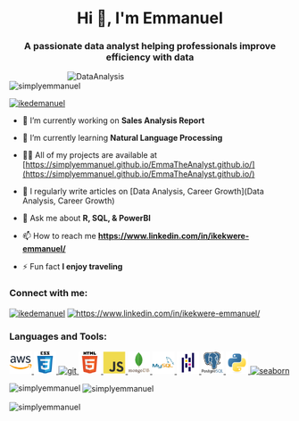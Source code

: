 
<h1 align="center">Hi 👋, I'm Emmanuel</h1>
<h3 align="center">A passionate data analyst helping professionals improve efficiency with data</h3>
<img align="right" alt="DataAnalysis" width="400" src="https://nodusanalytics.com/wp-content/uploads/2021/03/bi-dashboard-for-website.gif">

<p align="left"> <img src="https://komarev.com/ghpvc/?username=simplyemmanuel&label=Profile%20views&color=0e75b6&style=flat" alt="simplyemmanuel" /> </p>

<p align="left"> <a href="https://twitter.com/ikedemanuel" target="blank"><img src="https://img.shields.io/twitter/follow/ikedemanuel?logo=twitter&style=for-the-badge" alt="ikedemanuel" /></a> </p>

- 🔭 I’m currently working on **Sales Analysis Report**

- 🌱 I’m currently learning **Natural Language Processing**

- 👨‍💻 All of my projects are available at [https://simplyemmanuel.github.io/EmmaTheAnalyst.github.io/](https://simplyemmanuel.github.io/EmmaTheAnalyst.github.io/)

- 📝 I regularly write articles on [Data Analysis, Career Growth](Data Analysis, Career Growth)

- 💬 Ask me about **R, SQL, & PowerBI**

- 📫 How to reach me **https://www.linkedin.com/in/ikekwere-emmanuel/**

- ⚡ Fun fact **I enjoy traveling**

<h3 align="left">Connect with me:</h3>
<p align="left">
<a href="https://twitter.com/ikedemanuel" target="blank"><img align="center" src="https://raw.githubusercontent.com/rahuldkjain/github-profile-readme-generator/master/src/images/icons/Social/twitter.svg" alt="ikedemanuel" height="30" width="40" /></a>
<a href="https://linkedin.com/in/https://www.linkedin.com/in/ikekwere-emmanuel/" target="blank"><img align="center" src="https://raw.githubusercontent.com/rahuldkjain/github-profile-readme-generator/master/src/images/icons/Social/linked-in-alt.svg" alt="https://www.linkedin.com/in/ikekwere-emmanuel/" height="30" width="40" /></a>
</p>

<h3 align="left">Languages and Tools:</h3>
<p align="left"> <a href="https://aws.amazon.com" target="_blank" rel="noreferrer"> <img src="https://raw.githubusercontent.com/devicons/devicon/master/icons/amazonwebservices/amazonwebservices-original-wordmark.svg" alt="aws" width="40" height="40"/> </a> <a href="https://www.w3schools.com/css/" target="_blank" rel="noreferrer"> <img src="https://raw.githubusercontent.com/devicons/devicon/master/icons/css3/css3-original-wordmark.svg" alt="css3" width="40" height="40"/> </a> <a href="https://git-scm.com/" target="_blank" rel="noreferrer"> <img src="https://www.vectorlogo.zone/logos/git-scm/git-scm-icon.svg" alt="git" width="40" height="40"/> </a> <a href="https://www.w3.org/html/" target="_blank" rel="noreferrer"> <img src="https://raw.githubusercontent.com/devicons/devicon/master/icons/html5/html5-original-wordmark.svg" alt="html5" width="40" height="40"/> </a> <a href="https://developer.mozilla.org/en-US/docs/Web/JavaScript" target="_blank" rel="noreferrer"> <img src="https://raw.githubusercontent.com/devicons/devicon/master/icons/javascript/javascript-original.svg" alt="javascript" width="40" height="40"/> </a> <a href="https://www.mongodb.com/" target="_blank" rel="noreferrer"> <img src="https://raw.githubusercontent.com/devicons/devicon/master/icons/mongodb/mongodb-original-wordmark.svg" alt="mongodb" width="40" height="40"/> </a> <a href="https://www.mysql.com/" target="_blank" rel="noreferrer"> <img src="https://raw.githubusercontent.com/devicons/devicon/master/icons/mysql/mysql-original-wordmark.svg" alt="mysql" width="40" height="40"/> </a> <a href="https://pandas.pydata.org/" target="_blank" rel="noreferrer"> <img src="https://raw.githubusercontent.com/devicons/devicon/2ae2a900d2f041da66e950e4d48052658d850630/icons/pandas/pandas-original.svg" alt="pandas" width="40" height="40"/> </a> <a href="https://www.postgresql.org" target="_blank" rel="noreferrer"> <img src="https://raw.githubusercontent.com/devicons/devicon/master/icons/postgresql/postgresql-original-wordmark.svg" alt="postgresql" width="40" height="40"/> </a> <a href="https://www.python.org" target="_blank" rel="noreferrer"> <img src="https://raw.githubusercontent.com/devicons/devicon/master/icons/python/python-original.svg" alt="python" width="40" height="40"/> </a> <a href="https://seaborn.pydata.org/" target="_blank" rel="noreferrer"> <img src="https://seaborn.pydata.org/_images/logo-mark-lightbg.svg" alt="seaborn" width="40" height="40"/> </a> </p>

<p><img align="left" src="https://github-readme-stats.vercel.app/api/top-langs?username=simplyemmanuel&show_icons=true&locale=en&layout=compact" alt="simplyemmanuel" /></p>

<p>&nbsp;<img align="center" src="https://github-readme-stats.vercel.app/api?username=simplyemmanuel&show_icons=true&locale=en" alt="simplyemmanuel" /></p>

<p><img align="center" src="https://github-readme-streak-stats.herokuapp.com/?user=simplyemmanuel&" alt="simplyemmanuel" /></p>
